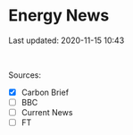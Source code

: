 # Energy News

Last updated: 2020-11-15 10:43

<br>

Sources:
- [x] Carbon Brief
- [ ] BBC 
- [ ] Current News
- [ ] FT